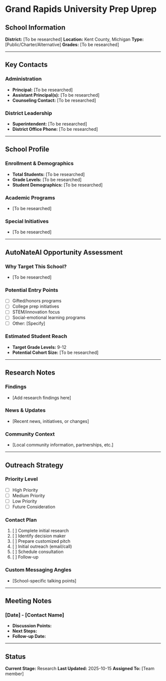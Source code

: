 # Grand Rapids University Prep Uprep

## School Information

**District:** [To be researched]
**Location:** Kent County, Michigan
**Type:** [Public/Charter/Alternative]
**Grades:** [To be researched]

---

## Key Contacts

### Administration
- **Principal:** [To be researched]
- **Assistant Principal(s):** [To be researched]
- **Counseling Contact:** [To be researched]

### District Leadership
- **Superintendent:** [To be researched]
- **District Office Phone:** [To be researched]

---

## School Profile

### Enrollment & Demographics
- **Total Students:** [To be researched]
- **Grade Levels:** [To be researched]
- **Student Demographics:** [To be researched]

### Academic Programs
- [To be researched]

### Special Initiatives
- [To be researched]

---

## AutoNateAI Opportunity Assessment

### Why Target This School?
- [To be researched]

### Potential Entry Points
- [ ] Gifted/honors programs
- [ ] College prep initiatives
- [ ] STEM/innovation focus
- [ ] Social-emotional learning programs
- [ ] Other: [Specify]

### Estimated Student Reach
- **Target Grade Levels:** 9-12
- **Potential Cohort Size:** [To be researched]

---

## Research Notes

### Findings
- [Add research findings here]

### News & Updates
- [Recent news, initiatives, or changes]

### Community Context
- [Local community information, partnerships, etc.]

---

## Outreach Strategy

### Priority Level
- [ ] High Priority
- [ ] Medium Priority
- [ ] Low Priority
- [ ] Future Consideration

### Contact Plan
1. [ ] Complete initial research
2. [ ] Identify decision maker
3. [ ] Prepare customized pitch
4. [ ] Initial outreach (email/call)
5. [ ] Schedule consultation
6. [ ] Follow-up

### Custom Messaging Angles
- [School-specific talking points]

---

## Meeting Notes

### [Date] - [Contact Name]
- **Discussion Points:**
- **Next Steps:**
- **Follow-up Date:**

---

## Status

**Current Stage:** Research
**Last Updated:** 2025-10-15
**Assigned To:** [Team member]

